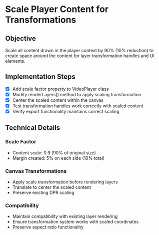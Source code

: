# Scale Player Content for Transformations

## Objective
Scale all content drawn in the player context by 90% (10% reduction) to create space around the content for layer transformation handles and UI elements.

## Implementation Steps

- [x] Add scale factor property to VideoPlayer class
- [x] Modify renderLayers() method to apply scaling transformation
- [x] Center the scaled content within the canvas
- [x] Test transformation handles work correctly with scaled content
- [x] Verify export functionality maintains correct scaling

## Technical Details

### Scale Factor
- Content scale: 0.9 (90% of original size)
- Margin created: 5% on each side (10% total)

### Canvas Transformations
- Apply scale transformation before rendering layers
- Translate to center the scaled content
- Preserve existing DPR scaling

### Compatibility
- Maintain compatibility with existing layer rendering
- Ensure transformation system works with scaled coordinates
- Preserve aspect ratio functionality
